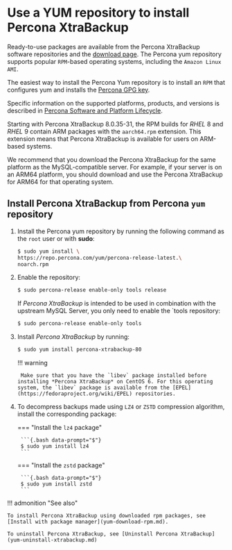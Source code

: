 # Use a YUM repository to install Percona XtraBackup

Ready-to-use packages are available from the Percona XtraBackup software
repositories and the [download page](https://www.percona.com/downloads/). The Percona yum repository supports popular `RPM`-based operating systems, including the `Amazon Linux AMI`.

The easiest way to install the Percona Yum repository is to install an `RPM` that configures yum and installs the [Percona GPG key](https://www.percona.com/downloads/RPM-GPG-KEY-percona).

Specific information on the supported platforms, products, and versions is described in [Percona Software and Platform Lifecycle](https://www.percona.com/services/policies/percona-software-platform-lifecycle#mysql).

Starting with Percona XtraBackup 8.0.35-31, the RPM builds for *RHEL* 8 and *RHEL* 9 contain ARM packages with the `aarch64.rpm` extension. This extension means that Percona XtraBackup is available for users on ARM-based systems.

We recommend that you download the Percona XtraBackup for the same platform as the MySQL-compatible server. For example, if your server is on an ARM64 platform, you should download and use the Percona XtraBackup for ARM64 for that operating system.

## Install Percona XtraBackup from Percona `yum` repository

1. Install the Percona yum repository by running the following command as the `root` user or with **sudo**: 

    ```{.bash data-prompt="$"}
    $ sudo yum install \
    https://repo.percona.com/yum/percona-release-latest.\
    noarch.rpm
    ```

2. Enable the repository: 

    ```{.bash data-prompt="$"}
    $ sudo percona-release enable-only tools release
    ```

    If *Percona XtraBackup* is intended to be used in combination with
    the upstream MySQL Server, you only need to enable the `tools repository: 

    ```{.bash data-prompt="$"}
    $ sudo percona-release enable-only tools
    ```

3. Install *Percona XtraBackup* by running:

    ```{.bash data-prompt="$"}
    $ sudo yum install percona-xtrabackup-80
    ```

    !!! warning

        Make sure that you have the `libev` package installed before installing *Percona XtraBackup* on CentOS 6. For this operating system, the `libev` package is available from the [EPEL](https://fedoraproject.org/wiki/EPEL) repositories.

4. To decompress backups made using `LZ4` or `ZSTD` compression algorithm, install the corresponding package:

    === "Install the `lz4` package"

        ```{.bash data-prompt="$"}
        $ sudo yum install lz4
        ```

    === "Install the `zstd` package"

        ```{.bash data-prompt="$"}
        $ sudo yum install zstd
        ```

!!! admonition "See also"

    To install Percona XtraBackup using downloaded rpm packages, see [Install with package manager](yum-download-rpm.md).

    To uninstall Percona XtraBackup, see [Uninstall Percona XtraBackup](yum-uninstall-xtrabackup.md) 

